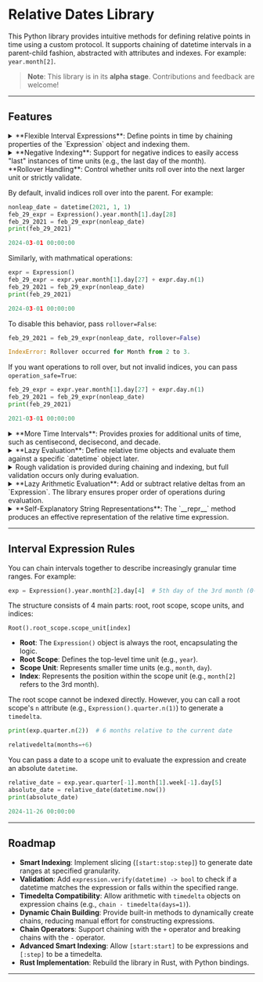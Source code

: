 # Relative Dates Library

This Python library provides intuitive methods for defining relative points in time using a custom protocol. It supports chaining of datetime intervals in a parent-child fashion, abstracted with attributes and indexes. For example: `year.month[2]`.

> **Note**: This library is in its **alpha stage**. Contributions and feedback are welcome!

---

## Features

<details>
  <summary>**Flexible Interval Expressions**: Define points in time by chaining properties of the `Expression` object and indexing them.</summary>

  ```python
  # Second day of the 3rd week of the month, 0-based indexing
  expr = Expression()
  expr.month.week[2].day[1]
  ```
</details>

<details>
  <summary>**Negative Indexing**: Support for negative indices to easily access "last" instances of time units (e.g., the last day of the month).</summary>

  ```python
  expr.month.day[-1] # Last day of the month
  ```
</details>

<detail>
  <summary>**Rollover Handling**: Control whether units roll over into the next larger unit or strictly validate.</summary>

  By default, invalid indices roll over into the parent. For example:
  ```python
  nonleap_date = datetime(2021, 1, 1)
  feb_29_expr = Expression().year.month[1].day[28]
  feb_29_2021 = feb_29_expr(nonleap_date)
  print(feb_29_2021)

  2024-03-01 00:00:00
  ```

  Similarly, with mathmatical operations:
  ```python
  expr = Expression()
  feb_29_expr = expr.year.month[1].day[27] + expr.day.n(1)
  feb_29_2021 = feb_29_expr(nonleap_date)
  print(feb_29_2021)

  2024-03-01 00:00:00
  ```

  To disable this behavior, pass `rollover=False`:
  ```python
  feb_29_2021 = feb_29_expr(nonleap_date, rollover=False)

  IndexError: Rollover occurred for Month from 2 to 3.
  ```

  If you want operations to roll over, but not invalid indices, you can pass `operation_safe=True`:
  ```python
  feb_29_expr = expr.year.month[1].day[27] + expr.day.n(1)
  feb_29_2021 = feb_29_expr(nonleap_date)
  print(feb_29_2021)

  2021-03-01 00:00:00
  ```
<detail>

<details>
  <summary>**More Time Intervals**: Provides proxies for additional units of time, such as centisecond, decisecond, and decade.</summary>

  ```python
  print(
    expr  
    .decade
    .year[0]
    .quarter[0]
    .month[0]
    .week[0]
    .day[0]
    .hour[0]
    .minute[0]
    .second[0]
    .decisecond[0]
    .millisecond[0]
    .microsecond[0]
  )

  Decade > Year[1] > Quarter[1] > Month[1] > Week[1] > Day[1] > Hour[1] > Minute[1] > Second[1] > Decisecond[1] > Millisecond[1] > Microsecond[1]
  ```
</details>

<details>
  <summary>**Lazy Evaluation**: Define relative time objects and evaluate them against a specific `datetime` object later.</summary>

  ```python
  # Last day of the month
  last_day_of_month = expr.month.day[-1]

  # Evaluates after recieving a baseline
  last_day_this_month = last_month_day(datime.now())
  print(last_day_this_month)

  2024-09-30 00:00:00
  ```
</details>

<details>
  <summary>Rough validation is provided during chaining and indexing, but full validation occurs only during evaluation.</summary>

  ```python
  expr.month.day[99]

  ----------------------------------------------------------------
  ValueError                                Traceback (most recent call last)
  Cell In[4], line 1
  ----> 1 exp.month.day[99]

  ValueError: Day cannot accept index 99 of Month (max: 34)
  ```
</details>

<details>
  <summary>**Lazy Arithmetic Evaluation**: Add or subtract relative deltas from an `Expression`. The library ensures proper order of operations during evaluation.</summary>

  ```python
  some_date = (
      expr.year.month[2].day[0]  # First day of March
      - expr.day.n(1)            # Subtract a day
      - expr.month.n(1)          # Subtract a month
  ).hour[11].minute[44]          # Set hour and minute
  some_date(datetime.now())

  datetime.datetime(2024, 1, 31, 11, 44)
  ```
</details>

<details>
  <summary>**Self-Explanatory String Representations**: The `__repr__` method produces an effective representation of the relative time expression.</summary>

  ```python
  print(some_date)

  Year > Month[3] > Day[1] + relativedelta(months=-1, days=-1) > Hour[12] > Minute[45]
  ```
</details>

---

## Interval Expression Rules

You can chain intervals together to describe increasingly granular time ranges. For example:

```python
exp = Expression().year.month[2].day[4]  # 5th day of the 3rd month (0-based indexing)
```

The structure consists of 4 main parts: root, root scope, scope units, and indices:

```text
Root().root_scope.scope_unit[index]
```

- **Root**: The `Expression()` object is always the root, encapsulating the logic.
- **Root Scope**: Defines the top-level time unit (e.g., `year`).
- **Scope Unit**: Represents smaller time units (e.g., `month`, `day`).
- **Index**: Represents the position within the scope unit (e.g., `month[2]` refers to the 3rd month).

The root scope cannot be indexed directly. However, you can call a root scope's `n` attribute (e.g., `Expression().quarter.n(1)`) to generate a `timedelta`.

```python
print(exp.quarter.n(2))  # 6 months relative to the current date

relativedelta(months=+6)
```

You can pass a date to a scope unit to evaluate the expression and create an absolute `datetime`.
```python
relative_date = exp.year.quarter[-1].month[1].week[-1].day[5]
absolute_date = relative_date(datetime.now())
print(absolute_date)

2024-11-26 00:00:00
```

---

## Roadmap

- **Smart Indexing**: Implement slicing (`[start:stop:step]`) to generate date ranges at specified granularity.
- **Validation**: Add `expression.verify(datetime) -> bool` to check if a datetime matches the expression or falls within the specified range.
- **Timedelta Compatibility**: Allow arithmetic with `timedelta` objects on expression chains (e.g., `chain - timedelta(days=1)`).
- **Dynamic Chain Building**: Provide built-in methods to dynamically create chains, reducing manual effort for constructing expressions.
- **Chain Operators**: Support chaining with the `+` operator and breaking chains with the `-` operator.
- **Advanced Smart Indexing**: Allow `[start:start]` to be expressions and `[:step]` to be a timedelta.
- **Rust Implementation**: Rebuild the library in Rust, with Python bindings.

---
